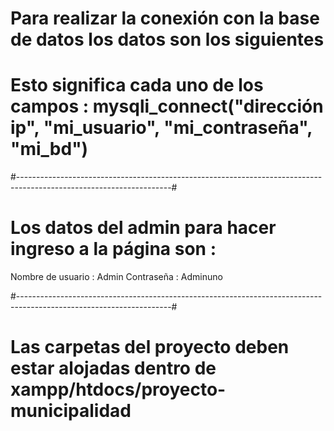 # Para realizar la conexión con la base de datos los datos son los siguientes 

<?php
    $conexion = mysqli_connect("localhost", "root","","proyecto_municipalidad");
?>

# Esto significa cada uno de los campos : mysqli_connect("dirección ip", "mi_usuario", "mi_contraseña", "mi_bd")
#--------------------------------------------------------------------------------------------------------------------#

# Los datos del admin para hacer ingreso a la página son : 

Nombre de usuario : Admin
Contraseña : Adminuno

#--------------------------------------------------------------------------------------------------------------------#

# Las carpetas del proyecto deben estar alojadas dentro de xampp/htdocs/proyecto-municipalidad
